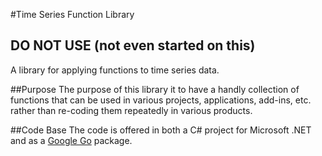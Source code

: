 #Time Series Function Library

## DO NOT USE (not even started on this)

A library for applying functions to time series data.

##Purpose
The purpose of this library it to have a handly collection of functions that can be used in various projects, applications, add-ins, etc. rather than re-coding them repeatedly in various products.

##Code Base
The code is offered in both a C# project for Microsoft .NET and as a [Google Go](http://golang.org) package.

